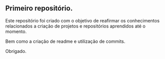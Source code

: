 ## Primeiro repositório.

Este repositório foi criado com o objetivo de reafirmar os conhecimentos relacionados a criação de projetos e repositórios aprendidos até o momento.

Bem como a criação de readme e utilização de commits.

Obrigado.